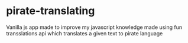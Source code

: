 # pirate-translating
Vanilla js app made to improve my javascript knowledge made using fun transslations api which translates a given text to pirate language
